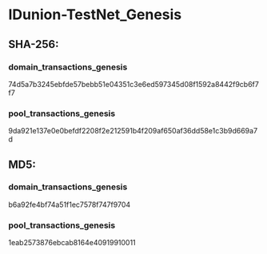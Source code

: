 # IDunion-TestNet_Genesis

## SHA-256:
### domain_transactions_genesis
74d5a7b3245ebfde57bebb51e04351c3e6ed597345d08f1592a8442f9cb6f7f7  
### pool_transactions_genesis
9da921e137e0e0befdf2208f2e212591b4f209af650af36dd58e1c3b9d669a7d

## MD5:
### domain_transactions_genesis
b6a92fe4bf74a51f1ec7578f747f9704  
### pool_transactions_genesis
1eab2573876ebcab8164e40919910011
